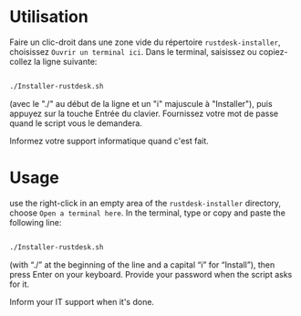 # Utilisation

Faire un clic-droit dans une zone vide du répertoire `rustdesk-installer`,
choisissez `Ouvrir un terminal ici`. Dans le terminal, saisissez ou
copiez-collez la ligne suivante:

```bash

./Installer-rustdesk.sh

```

(avec le "./" au début de la ligne et un "i" majuscule à "Installer"), puis
appuyez sur la touche Entrée du clavier. Fournissez votre mot de passe quand
le script vous le demandera.

Informez votre support informatique quand c'est fait.

# Usage

use the right-click in an empty area of the `rustdesk-installer` directory,
choose `Open a terminal here`. In the terminal, type or
copy and paste the following line:

```bash

./Installer-rustdesk.sh

```
(with “./” at the beginning of the line and a capital “i” for “Install”), then
press Enter on your keyboard. Provide your password when the script asks for it.

Inform your IT support when it's done.


